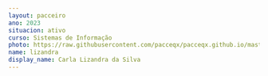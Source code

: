 ```yaml
---
layout: pacceiro
ano: 2023
situacion: ativo
curso: Sistemas de Informação
photo: https://raw.githubusercontent.com/pacceqx/pacceqx.github.io/master/assets/pic/bolsistas/8.png
name: lizandra
display_name: Carla Lizandra da Silva
---
```


